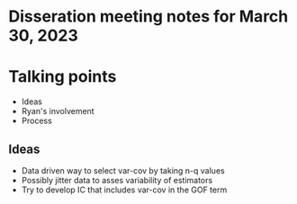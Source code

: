 # Disseration meeting notes for March 30, 2023

# Talking points
- Ideas
- Ryan's involvement
- Process

## Ideas
- Data driven way to select var-cov by taking n-q values
- Possibly jitter data to asses variability of estimators
- Try to develop IC that includes var-cov in the GOF term